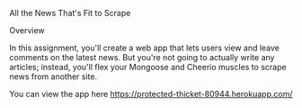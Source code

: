 All the News That's Fit to Scrape

Overview

In this assignment, you'll create a web app that lets users view and leave comments on the latest news. But you're not going to actually write any articles; instead, you'll flex your Mongoose and Cheerio muscles to scrape news from another site.

You can view the app here https://protected-thicket-80944.herokuapp.com/
